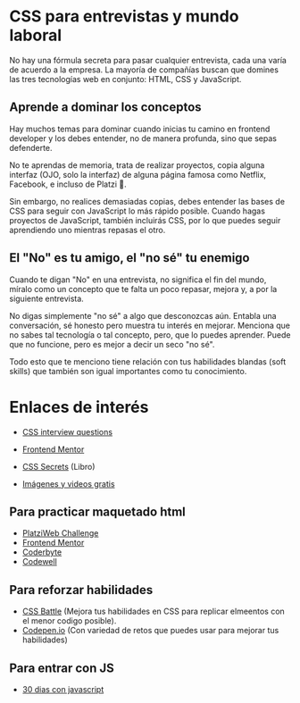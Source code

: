 # CSS para entrevistas y mundo laboral
No hay una fórmula secreta para pasar cualquier entrevista, cada una varía de acuerdo a la empresa. La mayoría de compañías buscan que domines las tres tecnologías web en conjunto: HTML, CSS y JavaScript.

## Aprende a dominar los conceptos

Hay muchos temas para dominar cuando inicias tu camino en frontend developer y los debes entender, no de manera profunda, sino que sepas defenderte.

No te aprendas de memoria, trata de realizar proyectos, copia alguna interfaz (OJO, solo la interfaz) de alguna página famosa como Netflix, Facebook, e incluso de Platzi 💚.

Sin embargo, no realices demasiadas copias, debes entender las bases de CSS para seguir con JavaScript lo más rápido posible. Cuando hagas proyectos de JavaScript, también incluirás CSS, por lo que puedes seguir aprendiendo uno mientras repasas el otro.

## El "No" es tu amigo, el "no sé" tu enemigo

Cuando te digan "No" en una entrevista, no significa el fin del mundo, míralo como un concepto que te falta un poco repasar, mejora y, a por la siguiente entrevista.

No digas simplemente "no sé" a algo que desconozcas aún. Entabla una conversación, sé honesto pero muestra tu interés en mejorar. Menciona que no sabes tal tecnología o tal concepto, pero, que lo puedes aprender. Puede que no funcione, pero es mejor a decir un seco "no sé".

Todo esto que te menciono tiene relación con tus habilidades blandas (soft skills) que también son igual importantes como tu conocimiento.

# Enlaces de interés
* [CSS interview questions](https://github.com/learning-zone/css-interview-questions "CSS interview questions")
* [Frontend Mentor](https://www.frontendmentor.io/ "Frontend Mentor")

* [CSS Secrets](https://www.amazon.com/-/es/Lea-Verou/dp/1449372635 "CSS Secrets") (Libro)

* [Imágenes y videos gratis](https://www.pexels.com/ "Imágenes y videos gratis")
## Para practicar maquetado html
* [PlatziWeb Challenge](https://platzi.com/blog/platzi_web_challenge/ "PlatziWeb Challenge")
* [Frontend Mentor](https://www.frontendmentor.io/ "Frontend Mentor")
* [Coderbyte](https://coderbyte.com/challenges "Coderbyte")
* [Codewell](https://www.codewell.cc/challenges "Codewell")

## Para reforzar habilidades
* [CSS Battle](https://cssbattle.dev/ "CSS Battle") (Mejora tus habilidades en CSS para replicar elmeentos con el menor codigo posible).
* [Codepen.io](https://codepen.io/ "Codepen.io") (Con variedad de retos que puedes usar para mejorar tus habilidades)

## Para entrar con JS
* [30 dias con javascript](https://javascript30.com/ "30 dias con javascript")